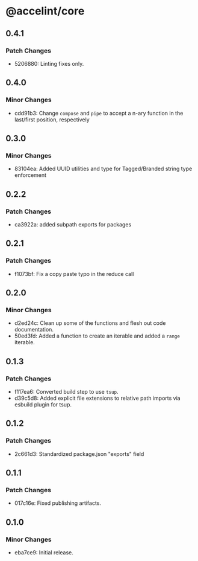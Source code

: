 # @accelint/core

## 0.4.1

### Patch Changes

- 5206880: Linting fixes only.

## 0.4.0

### Minor Changes

- cdd91b3: Change `compose` and `pipe` to accept a n-ary function in the last/first position, respectively

## 0.3.0

### Minor Changes

- 83104ea: Added UUID utilities and type for Tagged/Branded string type enforcement

## 0.2.2

### Patch Changes

- ca3922a: added subpath exports for packages

## 0.2.1

### Patch Changes

- f1073bf: Fix a copy paste typo in the reduce call

## 0.2.0

### Minor Changes

- d2ed24c: Clean up some of the functions and flesh out code documentation.
- 50ed3fd: Added a function to create an iterable and added a `range` iterable.

## 0.1.3

### Patch Changes

- f117ea6: Converted build step to use `tsup`.
- d39c5d8: Added explicit file extensions to relative path imports via esbuild plugin for tsup.

## 0.1.2

### Patch Changes

- 2c661d3: Standardized package.json "exports" field

## 0.1.1

### Patch Changes

- 017c16e: Fixed publishing artifacts.

## 0.1.0

### Minor Changes

- eba7ce9: Initial release.
